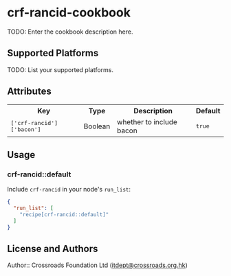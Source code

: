 # crf-rancid-cookbook

TODO: Enter the cookbook description here.

## Supported Platforms

TODO: List your supported platforms.

## Attributes

<table>
  <tr>
    <th>Key</th>
    <th>Type</th>
    <th>Description</th>
    <th>Default</th>
  </tr>
  <tr>
    <td><tt>['crf-rancid']['bacon']</tt></td>
    <td>Boolean</td>
    <td>whether to include bacon</td>
    <td><tt>true</tt></td>
  </tr>
</table>

## Usage

### crf-rancid::default

Include `crf-rancid` in your node's `run_list`:

```json
{
  "run_list": [
    "recipe[crf-rancid::default]"
  ]
}
```

## License and Authors

Author:: Crossroads Foundation Ltd (<itdept@crossroads.org.hk>)
